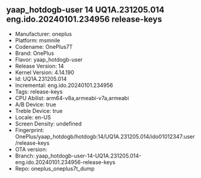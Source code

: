 ## yaap_hotdogb-user 14 UQ1A.231205.014 eng.ido.20240101.234956 release-keys
- Manufacturer: oneplus
- Platform: msmnile
- Codename: OnePlus7T
- Brand: OnePlus
- Flavor: yaap_hotdogb-user
- Release Version: 14
- Kernel Version: 4.14.190
- Id: UQ1A.231205.014
- Incremental: eng.ido.20240101.234956
- Tags: release-keys
- CPU Abilist: arm64-v8a,armeabi-v7a,armeabi
- A/B Device: true
- Treble Device: true
- Locale: en-US
- Screen Density: undefined
- Fingerprint: OnePlus/yaap_hotdogb/hotdogb:14/UQ1A.231205.014/ido01012347:user/release-keys
- OTA version: 
- Branch: yaap_hotdogb-user-14-UQ1A.231205.014-eng.ido.20240101.234956-release-keys
- Repo: oneplus_oneplus7t_dump
